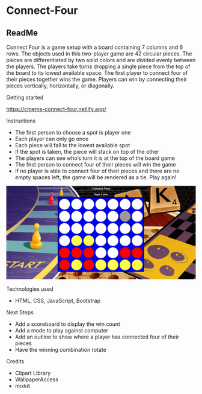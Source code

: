 # Connect-Four
## ReadMe

Connect Four is a game setup with a board containing 7 columns and 6 rows. The objects used in this two-player game are 42 circular pieces. The pieces are differentiated by two solid colors and are divided evenly between the players. The players take turns dropping a single piece from the top of the board to its lowest available space. The first player to connect four of their pieces together wins the game. Players can win by connecting their pieces vertically, horizontally, or diagonally.

Getting started

https://cmems-connect-four.netlify.app/

Instructions
- The first person to choose a spot is player one
- Each player can only go once
- Each piece will fall to the lowest available spot
- If the spot is taken, the piece will stack on top of the other
- The players can see who’s turn it is at the top of the board game
- The first person to connect four of their pieces will win the game
- If no player is able to connect four of their pieces and there are no empty spaces left, the game will be rendered as a tie. Play again!

<img src = "assets/images/connect-four.png">



Technologies used
- HTML, CSS, JavaScript, Bootstrap

Next Steps
- Add a scoreboard to display the win count
- Add a mode to play against computer
- Add an outline to show where a player has connected four of their pieces
- Have the winning combination rotate


Credits
- Clipart Library
- WallpaperAccess
- mixkit
